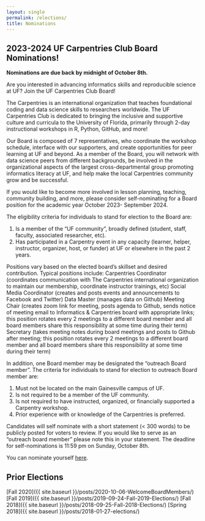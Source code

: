 ```yaml
---
layout: single
permalink: /elections/
title: Nominations
---
```


## 2023-2024 UF Carpentries Club Board Nominations!

**Nominations are due back by midnight of October 8th.**

Are you interested in advancing informatics skills and reproducible science at UF? 
Join the UF Carpentries Club Board!

The Carpentries is an international organization that teaches foundational coding and data science skills to researchers worldwide. The UF Carpentries Club is dedicated to bringing the inclusive and supportive culture and curricula to the University of Florida, primarily through 2-day instructional workshops in R, Python, GitHub, and more!

Our Board is composed of 7 representatives, who coordinate the workshop schedule, interface with our supporters, and create opportunities for peer learning at UF and beyond. As a member of the Board, you will network with data science peers from different backgrounds, be involved in the organizational aspects of the largest cross-departmental group promoting informatics literacy at UF, and help make the local Carpentries community grow and be successful.

If you would like to become more involved in lesson planning, teaching, community building, and more, please consider self-nominating for a Board position for the academic year October 2023- September 2024.

The eligibility criteria for individuals to stand for election to the Board are:

1. Is a member of the “UF community”, broadly defined (student, staff, faculty, associated researcher, etc).
2. Has participated in a Carpentry event in any capacity (learner, helper, instructor, organizer, host, or funder) at UF or elsewhere in the past 2 years.

Positions vary based on the elected board’s skillset and desired contribution. Typical positions include:
Carpentries Coordinator (coordinates communication with The Carpentries international organization to maintain our membership, coordinate instructor trainings, etc)
Social Media Coordinator (creates and posts events and announcements to Facebook and Twitter)
Data Master (manages data on Github)
Meeting Chair (creates zoom link for meeting, posts agenda to Github, sends notice of meeting email to Informatics & Carpentries board with appropriate links; this position rotates every 2 meetings to a different board member and all board members share this responsibility at some time during their term)
Secretary (takes meeting notes during board meetings and posts to Github after meeting; this position rotates every 2 meetings to a different board member and all board members share this responsibility at some time during their term)

In addition, one Board member may be designated the “outreach Board member”. The criteria for individuals to stand for election to outreach Board member are:

1. Must not be located on the main Gainesville campus of UF.
2. Is not required to be a member of the UF community.
3. Is not required to have instructed, organized, or financially supported a Carpentry workshop.
4. Prior experience with or knowledge of the Carpentries is preferred.

Candidates will self nominate with a short statement (< 300 words) to be publicly posted for voters to review. If you would like to serve as an “outreach board member” please note this in your statement. The deadline for self-nominations is 11:59 pm on Sunday, October 8th.

You can nominate yourself [here](https://docs.google.com/forms/d/e/1FAIpQLScucnc7o0MuNil8em-c9RNNCasFVkYvk5l0kB8Qhoi8qZ3YQQ/viewform?usp=sf_link).

## Prior Elections

[Fall 2020]({{ site.baseurl }}/posts/2020-10-06-WelcomeBoardMembers/)
[Fall 2019]({{ site.baseurl }}/posts/2019-09-24-Fall-2019-Elections/)
[Fall 2018]({{ site.baseurl }}/posts/2018-09-25-Fall-2018-Elections/)
[Spring 2018]({{ site.baseurl }}/posts/2018-01-27-elections/)
